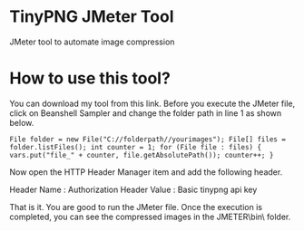 # TinyPNG JMeter Tool
JMeter tool to automate image compression

# How to use this tool?


You can download my tool from this link. Before you execute the JMeter file, click on Beanshell Sampler and change the folder path in line 1 as shown below.


``File folder = new File("C://folderpath//yourimages");
File[] files = folder.listFiles();
int counter = 1;
for (File file : files) {
    vars.put("file_" + counter, file.getAbsolutePath());
    counter++;
}``


Now open the HTTP Header Manager item and add the following header.


Header Name		:	Authorization
Header Value		:	Basic tinypng api key

That is it. You are good to run the JMeter file. Once the execution is completed, you can see the compressed images in the JMETER\bin\ folder. 

